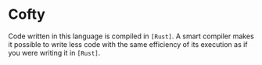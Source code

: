 # Сofty
Code written in this language is compiled in `[Rust]`. A smart compiler makes it possible to write less code with the same efficiency of its execution as if you were writing it in `[Rust]`.

[Rust]: https://www.rust-lang.org
